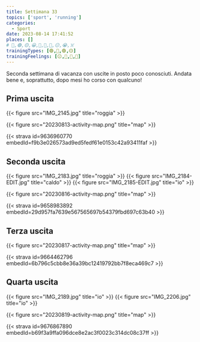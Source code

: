 ```yaml
---
title: Settimana 33
topics: ['sport', 'running']
categories:
  - Sport
date: 2023-08-14 17:41:52
places: []
# 🔴,🟢,🟡,😀,🙁,🫤,🙂,😐,😭,☠️
trainingTypes: [🟢,🔴,🟢,🟡]
trainingFeelings: [😐,🙂,🙂,🙁]
---
```

Seconda settimana di vacanza con uscite in posto poco conosciuti. Andata bene e, soprattutto, dopo mesi ho corso con qualcuno!
<!--more-->

## Prima uscita

{{< figure src="IMG_2145.jpg" title="roggia" >}}

{{< figure src="20230813-activity-map.png" title="map" >}}

{{< strava id=9636960770 embedId=f9b3e026573ad9ed5fedf61e0153c42a93411faf >}}

## Seconda uscita

{{< figure src="IMG_2183.jpg" title="roggia" >}}
{{< figure src="IMG_2184-EDIT.jpg" title="caldo" >}}
{{< figure src="IMG_2185-EDIT.jpg" title="io" >}}

{{< figure src="20230816-activity-map.png" title="map" >}}

{{< strava id=9658983892 embedId=29d957fa7639e567565697b54379fbd697c63b40 >}}

## Terza uscita

{{< figure src="20230817-activity-map.png" title="map" >}}

{{< strava id=9664462796 embedId=6b796c5cbb8e36a39bc12419792bb7f8eca469c7 >}}

## Quarta uscita

{{< figure src="IMG_2189.jpg" title="io" >}}
{{< figure src="IMG_2206.jpg" title="io" >}}

{{< figure src="20230819-activity-map.png" title="map" >}}

{{< strava id=9676867890 embedId=b69f3a9ffa096dce8e2ac3f0023c314dc08c37ff >}}
